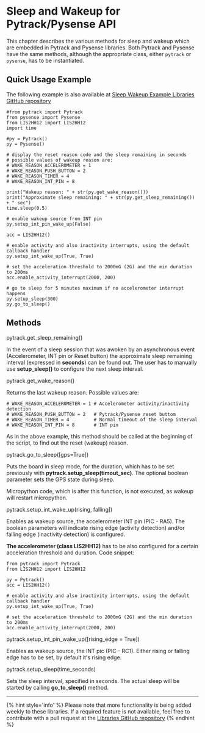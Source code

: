 # Sleep and Wakeup for Pytrack/Pysense API

This chapter describes the various methods for sleep and wakeup which are embedded in Pytrack and Pysense libraries. Both Pytrack and Pysense have the same methods, although the appropriate class, either ```pytrack``` or ```pysense```, has to be instantiated.

## Quick Usage Example
The following example is also available at [Sleep Wakeup Example Libraries GitHub repository](https://github.com/pycom/pycom-libraries/blob/master/examples/accelerometer_wake/main.py)

```
#from pytrack import Pytrack
from pysense import Pysense
from LIS2HH12 import LIS2HH12
import time

#py = Pytrack()
py = Pysense()

# display the reset reason code and the sleep remaining in seconds
# possible values of wakeup reason are:
# WAKE_REASON_ACCELEROMETER = 1
# WAKE_REASON_PUSH_BUTTON = 2
# WAKE_REASON_TIMER = 4
# WAKE_REASON_INT_PIN = 8

print("Wakeup reason: " + str(py.get_wake_reason()))
print("Approximate sleep remaining: " + str(py.get_sleep_remaining()) + " sec")
time.sleep(0.5)

# enable wakeup source from INT pin
py.setup_int_pin_wake_up(False)

acc = LIS2HH12()

# enable activity and also inactivity interrupts, using the default callback handler
py.setup_int_wake_up(True, True)

# set the acceleration threshold to 2000mG (2G) and the min duration to 200ms
acc.enable_activity_interrupt(2000, 200)

# go to sleep for 5 minutes maximum if no accelerometer interrupt happens
py.setup_sleep(300)
py.go_to_sleep()

```
## Methods

<function>pytrack.get_sleep_remaining()</function>

In the event of a sleep session that was awoken by an asynchronous event (Accelerometer, INT pin or Reset button) the approximate sleep remaining interval (expressed in **seconds**) can be found out. The user has to manually use **setup_sleep()** to configure the next sleep interval.

<function>pytrack.get_wake_reason()</function>

Returns the last wakeup reason. Possible values are:
```
# WAKE_REASON_ACCELEROMETER = 1 # Accelerometer activity/inactivity detection
# WAKE_REASON_PUSH_BUTTON = 2   # Pytrack/Pysense reset buttom
# WAKE_REASON_TIMER = 4         # Normal timeout of the sleep interval
# WAKE_REASON_INT_PIN = 8       # INT pin
```
As in the above example, this method should be called at the beginning of the script, to find out the reset (wakeup) reason.

<function>pytrack.go_to_sleep([gps=True])</function>

Puts the board in sleep mode, for the duration, which has to be set previously with **pytrack.setup_sleep(timout_sec)**. The optional boolean parameter sets the GPS state during sleep.

Micropython code, which is after this function, is not executed, as wakeup will restart micropython.

<function>pytrack.setup_int_wake_up(rising, falling])</function>

Enables as wakeup source, the accelerometer INT pin (PIC - RA5). The boolean parameters will indicate rising edge (activity detection) and/or falling edge (inactivity detection) is configured.

**The accelerometer (class LIS2HH12)** has to be also configured for a certain acceleration threshold and duration. Code snippet:
```
from pytrack import Pytrack
from LIS2HH12 import LIS2HH12

py = Pytrack()
acc = LIS2HH12()

# enable activity and also inactivity interrupts, using the default callback handler
py.setup_int_wake_up(True, True)

# set the acceleration threshold to 2000mG (2G) and the min duration to 200ms
acc.enable_activity_interrupt(2000, 200)
```

<function>pytrack.setup_int_pin_wake_up([rising_edge = True])</function>

Enables as wakeup source, the INT pic (PIC - RC1). Either rising or falling edge has to be set, by default it's rising edge.

<function>pytrack.setup_sleep(time_seconds)</function>

Sets the sleep interval, specified in seconds. The actual sleep will be started by calling **go_to_sleep()** method.

***

{% hint style='info' %}
Please note that more functionality is being added weekly to these libraries. If a required feature is not available, feel free to contribute with a pull request at the [Libraries GitHub repository](https://github.com/pycom/pycom-libraries/blob/master/lib/pycoproc/pycoproc.py)
{% endhint %}
